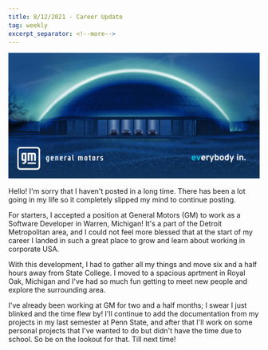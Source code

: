 ```yaml
---
title: 8/12/2021 - Career Update
tag: weekly
excerpt_separator: <!--more-->
---
```


![GM](/imgs/general_motors.jpg)

Hello! I'm sorry that I haven't posted in a long time. There has been a lot going in my life so it completely slipped my mind to continue posting.

For starters, I accepted a position at General Motors (GM) to work as a Software Developer in Warren, Michigan! It's a part of the Detroit Metropolitan area, and I could not feel more blessed that at the start of my career I landed in such a great place to grow and learn about working in corporate USA.

With this development, I had to gather all my things and move six and a half hours away from State College. I moved to a spacious aprtment in Royal Oak, Michigan and I've had so much fun getting to meet new people and explore the surrounding area. 

I've already been working at GM for two and a half months; I swear I just blinked and the time flew by! I'll continue to add the documentation from my projects in my last semester at Penn State, and after that I'll work on some personal projects that I've wanted to do but didn't have the time due to school. So be on the lookout for that. Till next time!

<!--more-->